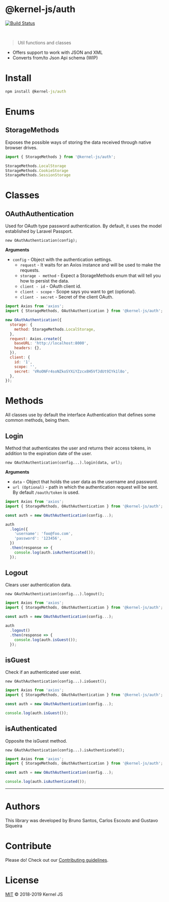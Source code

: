 # @kernel-js/auth<br />
[![Build Status](https://travis-ci.org/kernel-js/auth.svg?branch=master)](https://travis-ci.org/kernel-js/auth)
<!-- [![Coverage Status](https://coveralls.io/repos/github/kernel-js/serializer/badge.svg?branch=master)](https://coveralls.io/github/kernel-js/serializer?branch=master) -->
<br />

> Util functions and classes

* Offers support to work with JSON and XML
* Converts from/to Json Api schema (WIP)

<!-- # Why

First of all I created this to support development of [Kernel Framework](https://www.npmjs.com/package/@kernel-js/framework).<br />
Just like the rest of the packages that make up the framework, I make the most of other existing libraries that are well 
tested on a day-to-day basis. The idea is not to reinvent the wheel, just join the ideas in a lightweight framework 
(the focus is on the client side), simple to use and make the code on the front more beautiful and organized.  -->

# Install
```cmd
npm install @kernel-js/auth
```

# Enums

<a name="storageMethods" /></a>

## StorageMethods

Exposes the possible ways of storing the data received through native browser drives.

```js
import { StorageMethods } from '@kernel-js/auth';

StorageMethods.LocalStorage
StorageMethods.CookieStorage
StorageMethods.SessionStorage
```

# Classes

<a name="oauth" /></a>

## OAuthAuthentication

Used for OAuth type password authentication. By default, it uses the model established by Laravel Passport.

	new OAuthAuthentication(config);

__Arguments__

* `config` - Object with the authentication settings.
  * `request` - It waits for an Axios instance and will be used to make the requests.
  * `storage - method` - Expect a StorageMethods enum that will tell you how to persist the data.
  * `client - id` - OAuth client id.
  * `client - scope` - Scope says you want to get (optional).
  * `client - secret` - Secret of the client OAuth.

```js
import Axios from 'axios';
import { StorageMethods, OAuthAuthentication } from '@kernel-js/auth';

new OAuthAuthentication({
  storage: {
    method: StorageMethods.LocalStorage,
  },
  request: Axios.create({
    baseURL: 'http://localhost:8000',
    headers: {},
  }),
  client: {
    id: '1',
    scope: '',
    secret: 'VRoONFr4soNZkoSYXiYZzcx8H5VfJdUt9IYk1l8o',
  },
});
```

# Methods

All classes use by default the interface Authentication that defines some common methods, being them.

<a name="login" /></a>

## Login

Method that authenticates the user and returns their access tokens, in addition to the expiration date of the user.

	new OAuthAuthentication(config...).login(data, url);

__Arguments__

* `data` -  Object that holds the user data as the username and password.
* `url (Optional)` - path in which the authentication request will be sent. By default `/oauth/token` is used.

```js
import Axios from 'axios';
import { StorageMethods, OAuthAuthentication } from '@kernel-js/auth';

const auth = new OAuthAuthentication(config...);

auth
  .login({
    'username': 'foo@foo.com',
    'password': '123456',
  })
  .then(response => {
    console.log(auth.isAuthenticated());
  });
```

<a name="logout" /></a>

## Logout

Clears user authentication data.

	new OAuthAuthentication(config...).logout();

```js
import Axios from 'axios';
import { StorageMethods, OAuthAuthentication } from '@kernel-js/auth';

const auth = new OAuthAuthentication(config...);

auth
  .logout()
  .then(response => {
    console.log(auth.isGuest());
  });
```

<a name="isGuest" /></a>

## isGuest

Check if an authenticated user exist.

	new OAuthAuthentication(config...).isGuest();

```js
import Axios from 'axios';
import { StorageMethods, OAuthAuthentication } from '@kernel-js/auth';

const auth = new OAuthAuthentication(config...);

console.log(auth.isGuest());
```

<a name="isAuthenticated" /></a>

## isAuthenticated

Opposite the isGuest method.

	new OAuthAuthentication(config...).isAuthenticated();

```js
import Axios from 'axios';
import { StorageMethods, OAuthAuthentication } from '@kernel-js/auth';

const auth = new OAuthAuthentication(config...);

console.log(auth.isAuthenticated());
```

---------------------------------------

# Authors

This library was developed by Bruno Santos, Carlos Escouto and Gustavo Siqueira

# Contribute

Please do! Check out our [Contributing guidelines](CONTRIBUTING.md).

# License

[MIT](LICENSE) © 2018-2019 Kernel JS
